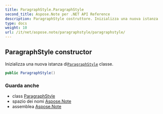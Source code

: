 ```yaml
---
title: ParagraphStyle.ParagraphStyle
second_title: Aspose.Note per .NET API Reference
description: ParagraphStyle costruttore. Inizializza una nuova istanza diParagraphStyle classe.
type: docs
weight: 10
url: /it/net/aspose.note/paragraphstyle/paragraphstyle/
---
```

## ParagraphStyle constructor

Inizializza una nuova istanza di[`ParagraphStyle`](../) classe.

```csharp
public ParagraphStyle()
```

### Guarda anche

* class [ParagraphStyle](../)
* spazio dei nomi [Aspose.Note](../../paragraphstyle/)
* assemblea [Aspose.Note](../../../)


